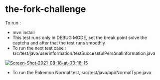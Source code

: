 # the-fork-challenge
To run : 
- mvn install
- This test runs only in DEBUG MODE, set the break point solve the captcha and after that the test runs smoothly
- To run the next test case :
    src/test/java/userinformation/testSuccessfulPersonalInformation.java

<a href="https://ibb.co/YR3KShR"><img src="https://i.ibb.co/Rv9MKcv/Screen-Shot-2021-08-18-at-03-18-15.png" alt="Screen-Shot-2021-08-18-at-03-18-15" border="0"></a>

- To run the Pokemon Normal test, 
    src/test/java/api/NormalType.java